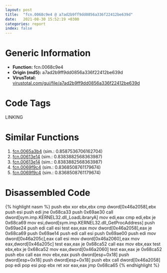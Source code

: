 ```yaml
---
layout: post
title:  "fcn.0068c9e4 @ a7ad2b9ff9dd0856a336f22412be639d"
date:   2021-08-30 15:52:19 +0300
categories: report
index: false
---
```


# Generic Information
- **Function:** fcn.0068c9e4
- **Origin (md5):** a7ad2b9ff9dd0856a336f22412be639d
- **VirusTotal:** [virustotal.com/gui/file/a7ad2b9ff9dd0856a336f22412be639d][virustotal_ref]

# Code Tags
<span class="tag" id="LINKING">LINKING</span>


# Similar Functions

1. [fcn.0065a3b4][similar_1_ref] (sim.: 0.8587536706162704)
2. [fcn.00613e14][similar_2_ref] (sim.: 0.8383882568363987)
3. [fcn.00613e14][similar_3_ref] (sim.: 0.8383882568363987)
4. [fcn.0069f9c4][similar_4_ref] (sim.: 0.8368508761179674)
5. [fcn.0069f9c4][similar_5_ref] (sim.: 0.8368508761179674)


# Disassembled Code

{% highlight nasm %}
push ebx
xor ebx,ebx
cmp dword[0x46a2058],ebx
push esi
push edi
jne 0x68ca33
push 0x69ae30
call dword[sym.imp.KERNEL32.dll_LoadLibraryA]
mov edi,eax
cmp edi,ebx
je 0x68ca69
mov esi,dword[sym.imp.KERNEL32.dll_GetProcAddress]
push 0x69ae24
push edi
call esi
test eax,eax
mov dword[0x46a2058],eax
je 0x68ca69
push 0x69ae14
push edi
call esi
push 0x69ae00
push edi
mov dword[0x46a205c],eax
call esi
mov dword[0x46a2060],eax
mov eax,dword[0x46a205c]
test eax,eax
je 0x68ca52
call eax
mov ebx,eax
test ebx,ebx
je 0x68ca52
mov eax,dword[0x46a2060]
test eax,eax
je 0x68ca52
push ebx
call eax
mov ebx,eax
push dword[esp+0x18]
push dword[esp+0x18]
push dword[esp+0x18]
push ebx
call dword[0x46a2058]
pop edi
pop esi
pop ebx
ret 
xor eax,eax
jmp 0x68ca65
{% endhighlight %}


[similar_1_ref]: /report/fcn.0065a3b4@89311daf4ed20563584bd3d8ea6137ee
[similar_2_ref]: /report/fcn.00613e14@55f27df545216d53535d76f71b6e14f5
[similar_3_ref]: /report/fcn.00613e14@81df0a04de83815d19badce9ef548bb2
[similar_4_ref]: /report/fcn.0069f9c4@0fb0e1c162f9df68f5d89a2b2a71a217
[similar_5_ref]: /report/fcn.0069f9c4@80027f5c3423b7f316310a6367726335
[virustotal_ref]: https://www.virustotal.com/gui/file/a7ad2b9ff9dd0856a336f22412be639d